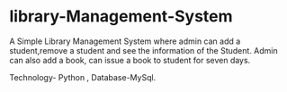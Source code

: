 # library-Management-System
A Simple Library Management System where admin can add a student,remove a student and  see the information of the Student.
Admin can also add a book, can issue a book to student for seven days. 




Technology- Python ,
Database-MySql.
